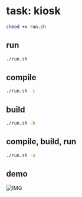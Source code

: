 # task: kiosk

```bash
chmod +x run.sh
```
## run
```bash
./run.sh
```
## compile
```bash
./run.sh -c
```

## build
```bash
./run.sh -b
```
## compile, build, run
```bash
./run.sh -a 
```
## demo
![IMG](https://raw.githubusercontent.com/async4/kiosk/master/demo.gif)
